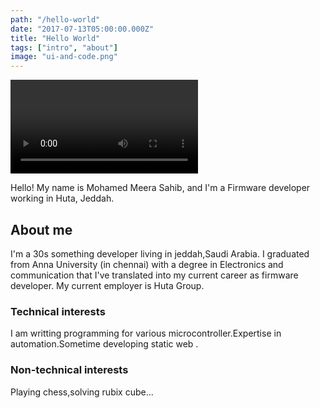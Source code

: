 ```yaml
---
path: "/hello-world"
date: "2017-07-13T05:00:00.000Z"
title: "Hello World"
tags: ["intro", "about"]
image: "ui-and-code.png"
---
```


<div>
<video class="responsive" autoplay="true" loop="true">
  <source type="video/mp4" src="https://media.giphy.com/media/QQkyLVLAbQRKU/giphy.mp4"></source>
  <p>Your browser does not support the video element.</p>
</video>
</div>

Hello! My name is Mohamed Meera Sahib, and I'm a Firmware developer working in Huta, Jeddah.


## About me

I'm a 30s something developer living in jeddah,Saudi Arabia. I graduated from Anna  University (in chennai) with a degree in Electronics and communication  that I've translated into my current career as firmware developer. My current employer is Huta Group.

### Technical interests

I am writting programming for various microcontroller.Expertise in automation.Sometime developing static  web .

### Non-technical interests

Playing chess,solving rubix cube...

